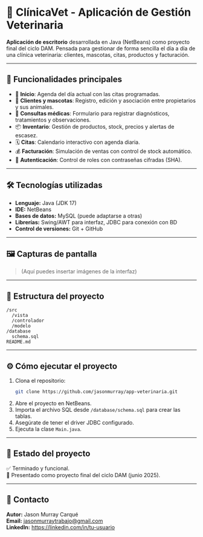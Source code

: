 # 🐾 ClínicaVet - Aplicación de Gestión Veterinaria

**Aplicación de escritorio** desarrollada en Java (NetBeans) como proyecto final del ciclo DAM. Pensada para gestionar de forma sencilla el día a día de una clínica veterinaria: clientes, mascotas, citas, productos y facturación.

---

## 🚀 Funcionalidades principales

- 📅 **Inicio**: Agenda del día actual con las citas programadas.
- 🐶 **Clientes y mascotas**: Registro, edición y asociación entre propietarios y sus animales.
- 💉 **Consultas médicas**: Formulario para registrar diagnósticos, tratamientos y observaciones.
- 📦 **Inventario**: Gestión de productos, stock, precios y alertas de escasez.
- 🗓️ **Citas**: Calendario interactivo con agenda diaria.
- 💰 **Facturación**: Simulación de ventas con control de stock automático.
- 🔐 **Autenticación**: Control de roles con contraseñas cifradas (SHA).

---

## 🛠️ Tecnologías utilizadas

- **Lenguaje:** Java (JDK 17)
- **IDE:** NetBeans
- **Bases de datos:** MySQL (puede adaptarse a otras)
- **Librerías:** Swing/AWT para interfaz, JDBC para conexión con BD
- **Control de versiones:** Git + GitHub

---

## 🖼️ Capturas de pantalla

> (Aquí puedes insertar imágenes de la interfaz)

---

## 📂 Estructura del proyecto

```
/src
  /vista
  /controlador
  /modelo
/database
  schema.sql
README.md
```

---

## ⚙️ Cómo ejecutar el proyecto

1. Clona el repositorio:
   ```bash
   git clone https://github.com/jasonmurray/app-veterinaria.git
   ```
2. Abre el proyecto en NetBeans.
3. Importa el archivo SQL desde `/database/schema.sql` para crear las tablas.
4. Asegúrate de tener el driver JDBC configurado.
5. Ejecuta la clase `Main.java`.

---

## 📌 Estado del proyecto

✅ Terminado y funcional.  
🧪 Presentado como proyecto final del ciclo DAM (junio 2025).

---

## 📧 Contacto

**Autor:** Jason Murray Carqué  
**Email:** jasonmurraytrabajo@gmail.com  
**LinkedIn:** https://linkedin.com/in/tu-usuario